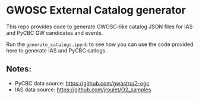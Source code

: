 # GWOSC External Catalog generator

This repo provides code to generate GWOSC-like catalog JSON files for IAS and PyCBC GW candidates and events.

Run the `generate_catalogs.ipynb` to see how you can use the code provided here to generate IAS and PyCBC catlogs.

## Notes:
- PyCBC data source: https://github.com/gwastro/2-ogc
- IAS data source: https://github.com/jroulet/O2_samples
 
